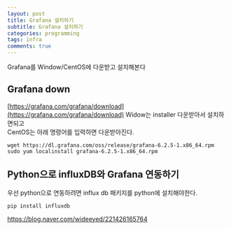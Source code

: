 ```yaml
---
layout: post
title: Grafana 설치하기
subtitle: Grafana 설치하기
categories: programming
tags: infra
comments: true
---
```


Grafana를 Window/CentOS에 다운받고 설치해본다

## Grafana down
[https://grafana.com/grafana/download](https://grafana.com/grafana/download)
Widow는 installer 다운받아서 설치하면되고  
CentOS는 아래 명령어를 입력하면 다운받아진다.
```
wget https://dl.grafana.com/oss/release/grafana-6.2.5-1.x86_64.rpm 
sudo yum localinstall grafana-6.2.5-1.x86_64.rpm 
```

## Python으로 influxDB와 Grafana 연동하기
우선 python으로 연동하려면 influx db 패키지를 python에 설치해야한다.
```
pip install influxdb
```
https://blog.naver.com/wideeyed/221426165764  


